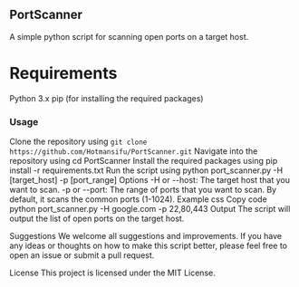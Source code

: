 ## PortScanner
A simple python script for scanning open ports on a target host.

# Requirements
Python 3.x
pip (for installing the required packages)
### Usage
Clone the repository using ```git clone https://github.com/Hotmansifu/PortScanner.git```
Navigate into the repository using cd PortScanner
Install the required packages using pip install -r requirements.txt
Run the script using python port_scanner.py -H [target_host] -p [port_range]
Options
-H or --host: The target host that you want to scan.
-p or --port: The range of ports that you want to scan. By default, it scans the common ports (1-1024).
Example
css
Copy code
python port_scanner.py -H google.com -p 22,80,443
Output
The script will output the list of open ports on the target host.

Suggestions
We welcome all suggestions and improvements. If you have any ideas or thoughts on how to make this script better, please feel free to open an issue or submit a pull request.

License
This project is licensed under the MIT License.



